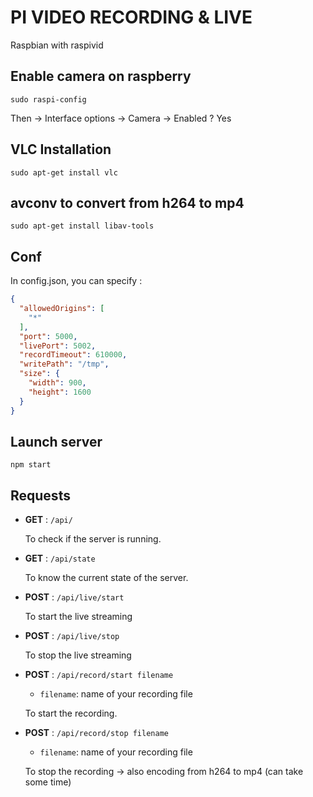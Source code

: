 # PI VIDEO RECORDING & LIVE
Raspbian with raspivid

## Enable camera on raspberry
`sudo raspi-config`

Then -> Interface options -> Camera -> Enabled ? Yes

## VLC Installation
`sudo apt-get install vlc`

## avconv to convert from h264 to mp4
`sudo apt-get install libav-tools`

## Conf
In config.json, you can specify :
```json
{
  "allowedOrigins": [
    "*"
  ],
  "port": 5000,
  "livePort": 5002,
  "recordTimeout": 610000,
  "writePath": "/tmp",
  "size": {
    "width": 900,
    "height": 1600
  }
}
```

    
## Launch server
`npm start`

## Requests
- **GET** : `/api/`
	
	To check if the server is running.
- **GET** : `/api/state`
	
	To know the current state of the server.
- **POST** : `/api/live/start`
	
	To start the live streaming
- **POST** : `/api/live/stop`
	
	To stop the live streaming
- **POST** : `/api/record/start filename`
  
	- `filename`: name of your recording file
	
  To start the recording.
- **POST** : `/api/record/stop filename`
	
	- `filename`: name of your recording file
	
	To stop the recording -> also encoding from h264 to mp4 (can take some time)
